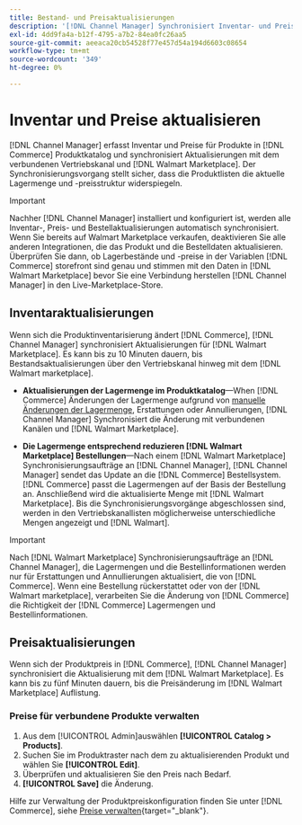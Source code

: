 ```yaml
---
title: Bestand- und Preisaktualisierungen
description: '[!DNL Channel Manager] Synchronisiert Inventar- und Preisaktualisierungen zwischen [!DNL Commerce] speichern und [!DNL Walmart Marketplace] damit Sie Ihre Vertriebskanalvorgänge über die [!DNL Commerce] Admin'
exl-id: 4dd9fa4a-b12f-4795-a7b2-84ea0fc26aa5
source-git-commit: aeeaca20cb54528f77e457d54a194d6603c08654
workflow-type: tm+mt
source-wordcount: '349'
ht-degree: 0%

---
```


# Inventar und Preise aktualisieren

[!DNL Channel Manager] erfasst Inventar und Preise für Produkte in [!DNL Commerce] Produktkatalog und synchronisiert Aktualisierungen mit dem verbundenen Vertriebskanal und [!DNL Walmart Marketplace]. Der Synchronisierungsvorgang stellt sicher, dass die Produktlisten die aktuelle Lagermenge und -preisstruktur widerspiegeln.


>[!IMPORTANT]
>
>Nachher [!DNL Channel Manager] installiert und konfiguriert ist, werden alle Inventar-, Preis- und Bestellaktualisierungen automatisch synchronisiert. Wenn Sie bereits auf Walmart Marketplace verkaufen, deaktivieren Sie alle anderen Integrationen, die das Produkt und die Bestelldaten aktualisieren. Überprüfen Sie dann, ob Lagerbestände und -preise in der Variablen [!DNL Commerce] storefront sind genau und stimmen mit den Daten in [!DNL Walmart Marketplace] bevor Sie eine Verbindung herstellen [!DNL Channel Manager] in den Live-Marketplace-Store.


## Inventaraktualisierungen

Wenn sich die Produktinventarisierung ändert [!DNL Commerce], [!DNL Channel Manager] synchronisiert Aktualisierungen für [!DNL Walmart Marketplace]. Es kann bis zu 10 Minuten dauern, bis Bestandsaktualisierungen über den Vertriebskanal hinweg mit dem [!DNL Walmart marketplace].

* **Aktualisierungen der Lagermenge im Produktkatalog**—When [!DNL Commerce] Änderungen der Lagermenge aufgrund von [manuelle Änderungen der Lagermenge](https://docs.magento.com/user-guide/catalog/inventory-product-quantity.html), Erstattungen oder Annullierungen, [!DNL Channel Manager] Synchronisiert die Änderung mit verbundenen Kanälen und [!DNL Walmart Marketplace].

* **Die Lagermenge entsprechend reduzieren [!DNL Walmart Marketplace] Bestellungen**—Nach einem [!DNL Walmart Marketplace] Synchronisierungsaufträge an [!DNL Channel Manager], [!DNL Channel Manager] sendet das Update an die [!DNL Commerce] Bestellsystem. [!DNL Commerce] passt die Lagermengen auf der Basis der Bestellung an. Anschließend wird die aktualisierte Menge mit [!DNL Walmart Marketplace]. Bis die Synchronisierungsvorgänge abgeschlossen sind, werden in den Vertriebskanallisten möglicherweise unterschiedliche Mengen angezeigt und [!DNL Walmart].

>[!IMPORTANT]
>
>Nach [!DNL Walmart Marketplace] Synchronisierungsaufträge an [!DNL Channel Manager], die Lagermengen und die Bestellinformationen werden nur für Erstattungen und Annullierungen aktualisiert, die von [!DNL Commerce]. Wenn eine Bestellung rückerstattet oder von der [!DNL Walmart marketplace], verarbeiten Sie die Änderung von [!DNL Commerce] die Richtigkeit der [!DNL Commerce] Lagermengen und Bestellinformationen.

## Preisaktualisierungen

Wenn sich der Produktpreis in [!DNL Commerce], [!DNL Channel Manager] synchronisiert die Aktualisierung mit dem [!DNL Walmart Marketplace]. Es kann bis zu fünf Minuten dauern, bis die Preisänderung im [!DNL Walmart Marketplace] Auflistung.

### Preise für verbundene Produkte verwalten

1. Aus dem [!UICONTROL Admin]auswählen **[!UICONTROL Catalog > Products]**.
1. Suchen Sie im Produktraster nach dem zu aktualisierenden Produkt und wählen Sie **[!UICONTROL Edit]**.
1. Überprüfen und aktualisieren Sie den Preis nach Bedarf.
1. **[!UICONTROL Save]** die Änderung.

Hilfe zur Verwaltung der Produktpreiskonfiguration finden Sie unter [!DNL Commerce], siehe [Preise verwalten](https://docs.magento.com/user-guide/catalog/pricing.html){target="_blank"}.
